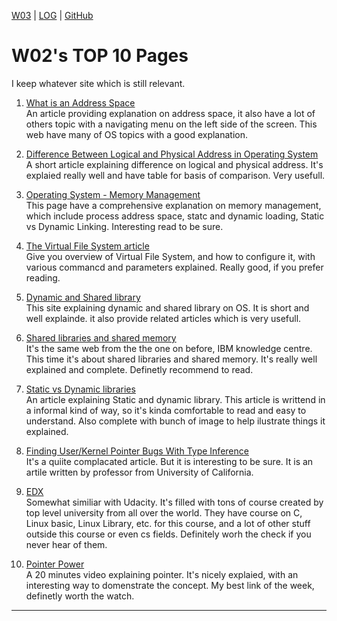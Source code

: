 [W03](w03) |
[LOG](TXT/mylog.txt) | 
[GitHub](https://github.com/YasyfaWiwaha/os211)

# W02's TOP 10 Pages

I keep whatever site which is still relevant.

1. [What is an Address Space](https://www.ibm.com/support/knowledgecenter/zosbasics/com.ibm.zos.zconcepts/zconcepts_82.htm)<br>
An article providing explanation on address space, it also have a lot of others topic with a navigating menu on the left side of the screen. This web have many of OS topics with
a good explanation.

2. [Difference Between Logical and Physical Address in Operating System](https://techdifferences.com/difference-between-logical-and-physical-address.html)<br>
A short article explaining difference on logical and physical address. It's explaied really well and have table for basis of comparison. Very usefull.

3. [Operating System - Memory Management](https://www.tutorialspoint.com/operating_system/os_memory_management.htm)<br>
This page have a comprehensive explanation on memory management, which include process address space, statc and dynamic loading, Static vs Dynamic Linking.
Interesting read to be sure.

4. [The Virtual File System article](https://www.kernel.org/doc/html/latest/filesystems/vfs.html)<br>
Give you overview of Virtual File System, and how to configure it, with various commancd and parameters explained. Really good, if you prefer reading.

5. [Dynamic and Shared library](https://datacadamia.com/os/shared_library)<br>
This site explaining dynamic and shared library on OS. It is short and well explainde. it also provide related articles which is very usefull.

6. [Shared libraries and shared memory](https://www.ibm.com/support/knowledgecenter/ssw_aix_72/generalprogramming/shared_libs_mem.html)<br>
It's the same web from the the one on before, IBM knowledge centre. This time it's about shared libraries and shared memory. It's really well explained and complete.
Definetly recommend to read.

7. [Static vs Dynamic libraries](https://medium.com/@birnbera/static-vs-dynamic-libraries-5912efe9bf52)<br>
An article explaining Static and dynamic library. This article is writtend in a informal kind of way, so it's kinda comfortable to read and easy to understand.
Also complete with bunch of image to help ilustrate things it explained.

8. [Finding User/Kernel Pointer Bugs With Type Inference](https://www.usenix.org/legacy/publications/library/proceedings/sec04/tech/full_papers/johnson/johnson_html/cquk.html)<br>
It's a quiite complacated article. But it is interesting to be sure. It is an artile written by professor from University of California.

9. [EDX](https://www.edx.org/learn/computer-programming)<br>
Somewhat similiar with Udacity. It's filled with tons of course created by top level university from all over the world. They have course on C, Linux basic, Linux Library, etc.
for this course, and a lot of other stuff outside this course or even cs fields. Definitely worh the check if you never hear of them.

10. [Pointer Power](https://www.youtube.com/watch?v=t5NszbIerYc)<br>
A 20 minutes video explaining pointer. It's nicely explaied, with an interesting way to domenstrate the concept. My best link of the week, definetly worth the watch.


----
